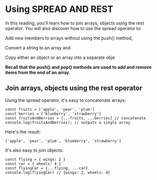 # Using SPREAD AND REST
In this reading, you'll learn how to join arrays, objects using the rest operator. You will also discover how to use the spread operator to:

 Add new members to arrays without using the push() method,

Convert a string to an array and

Copy either an object or an array into a separate obje

**Recall that the push() and pop() methods are used to add and remove items from the end of an array.**

## Join arrays, objects using the rest operator
Using the spread operator, it's easy to concatenate arrays:
```JS
const fruits = ['apple', 'pear', 'plum']
const berries = ['blueberry', 'strawberry']
const fruitsAndBerries = [...fruits, ...berries] // concatenate
console.log(fruitsAndBerries); // outputs a single array
```
Here's the result:  
```JS
['apple', 'pear', 'plum', 'blueberry', 'strawberry']
```
It's also easy to join objects:  
```JS
const flying = { wings: 2 }
const car = { wheels: 4 }
const flyingCar = {...flying, ...car}
console.log(flyingCar) // {wings: 2, wheels: 4}
```
